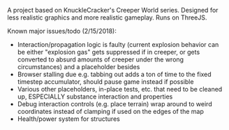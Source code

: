 A project based on KnuckleCracker's Creeper World series. Designed for less realistic graphics and more realistic gameplay.
Runs on ThreeJS.

Known major issues/todo (2/15/2018):
- Interaction/propagation logic is faulty (current explosion behavior can be either "explosion gas" gets suppressed if in creeper, or gets converted to absurd amounts of creeper under the wrong circumstances) and a placeholder besides
- Browser stalling due e.g. tabbing out adds a ton of time to the fixed timestep accumulator, should pause game instead if possible
- Various other placeholders, in-place tests, etc. that need to be cleaned up, ESPECIALLY substance interaction and properties
- Debug interaction controls (e.g. place terrain) wrap around to weird coordinates instead of clamping if used on the edges of the map
- Health/power system for structures